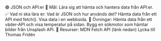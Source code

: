 🟢 JSON och API:er 
🎯 Mål: Lära sig att hämta och hantera data från API:er.
✅ Vad ni ska lära er:
Vad är JSON och hur används det?
Hämta data från ett API med fetch().
Visa data i en webbsida.
📝 Övningar:
Hämta data från ett väder-API och visa temperatur på sidan.
Bygg en sökmotor som hämtar bilder från Unsplash API.
🔗 Resurser:
MDN Fetch API (länk nedan)
Lycka till Thomas Fridén